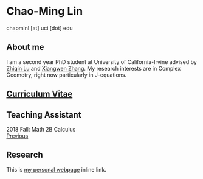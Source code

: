 # Chao-Ming Lin

chaominl [at] uci [dot] edu


## About me
I am a second year PhD student at University of California-Irvine advised by [Zhiqin Lu](https://www.math.uci.edu/~zlu/) and [Xiangwen Zhang](https://www.math.uci.edu/~xiangwen/). My research interests are in Complex Geometry, right now particularly in J-equations.

## [Curriculum Vitae](https://chaominl.github.io/CV)   

## Teaching Assistant
2018 Fall: Math 2B Calculus  
[Previous](https://chaominl.github.io/TeachingExperience)

## Research
This is [my personal webpage](https://chaominl.github.io) inline link.

